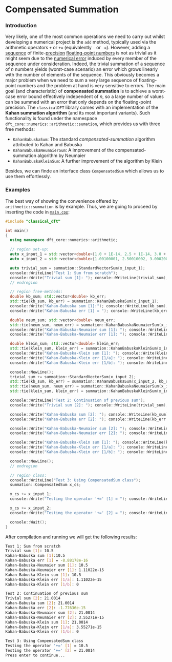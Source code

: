 # Compensated Summation

### Introduction

Very likely, one of the most common operations we need to carry out whilst developing a numerical project is the `add` method, typically used via the arithmetic operators `+` or `+=`  (equivalently `-` or `-=`). However, adding a [sequence](https://en.wikipedia.org/wiki/Sequence) of finite-[precision](https://en.wikipedia.org/wiki/Decimal_precision) [floating-point numbers](https://en.wikipedia.org/wiki/Floating-point_number) is not as trivial as it might seem due to the [numerical error](https://en.wikipedia.org/wiki/Numerical_error) induced by every member of the sequence under consideration. Indeed, the trivial summation of a sequence of *n* numbers yields (worst-case scenario) an error which grows linearly with the number of elements of the sequence. This obviously becomes a major problem when we need to sum a very large sequence of floating-point numbers and the problem at hand is very sensitive to errors. The main goal (and characteristic) of **compensated summation** is to achieve a worst-case error bound effectively independent of *n*, so a large number of values can be summed with an error that only depends on the floating-point precision. The `classicalDFT` library comes with an implementation of the **Kahan summation algorithm** (and its most important variants).  Such functionality is found under the namespace `dft_core::numerics::arithmetic::sumation`, which provides us with three free methods:

* `KahanBabuskaSum`: The standard *compensated-summation* algorithm attributed to Kahan and Babuska
* `KahanBabuskaNeumaierSum`: A improvement of the compensated-summation algorithm by Neumaier
* `KahanBabuskaKleinSum`: A further improvement of the algorithm by Klein

Besides, we can finde an interface class `CompensatedSum` which allows us to use them effortlessly.

### Examples

The best way of showing the convenience offered by `arithmetic::summation` is by example. Thus, we are going to proceed by inserting the code in [`main.cpp`](main.cpp):

```c++
#include "classical_dft"

int main()
{
  using namespace dft_core::numerics::arithmetic;

  // region set-up:
  auto x_input_1 = std::vector<double>{1.0 + 1E-14, 2.5 + 1E-14, 3.0 + 1E-14, 4.0 + 1E-14};
  auto x_input_2 = std::vector<double>{1.00100001, 2.50010002, 3.00020001, 4.00010003};

  auto trivial_sum = summation::StandardVectorSum(x_input_1);
  console::WriteLine("Test 1: Sum from scratch");
  console::Write("Trivial sum [1]: "); console::WriteLine(trivial_sum);
  // endregion

  // region free-methods:
  double kb_sum; std::vector<double> kb_err;
  std::tie(kb_sum, kb_err) = summation::KahanBabuskaSum(x_input_1);
  console::Write("Kahan-Babuska sum [1]:"); console::WriteLine(kb_sum);
  console::Write("Kahan-Babuska err [1] = "); console::WriteLine(kb_err.front());

  double neum_sum; std::vector<double> neum_err;
  std::tie(neum_sum, neum_err) = summation::KahanBabuskaNeumaierSum(x_input_1);
  console::Write("Kahan-Babuska-Neumaier sum [1]: "); console::WriteLine(neum_sum);
  console::Write("Kahan-Babuska-Neumaier err [1]: "); console::WriteLine(neum_err.front());

  double klein_sum; std::vector<double> klein_err;
  std::tie(klein_sum, klein_err) = summation::KahanBabuskaKleinSum(x_input_1);
  console::Write("Kahan-Babuska-Klein sum [1]: "); console::Write(klein_sum);
  console::Write("Kahan-Babuska-Klein err [1/a]: "); console::WriteLine(klein_err[0]);
  console::Write("Kahan-Babuska-Klein err [1/b]: "); console::WriteLine(klein_err[1]);

  console::NewLine();
  trivial_sum += summation::StandardVectorSum(x_input_2);
  std::tie(kb_sum, kb_err) = summation::KahanBabuskaSum(x_input_2, kb_sum, kb_err);
  std::tie(neum_sum, neum_err) = summation::KahanBabuskaNeumaierSum(x_input_2, neum_sum, neum_err);
  std::tie(klein_sum, klein_err) = summation::KahanBabuskaKleinSum(x_input_2, klein_sum, klein_err);

  console::WriteLine("Test 2: Continuation of previous sum");
  console::Write("Trivial sum [2]: "); console::WriteLine(trivial_sum);

  console::Write("Kahan-Babuska sum [2]: "); console::WriteLine(kb_sum);
  console::Write("Kahan-Babuska err [2]: "); console::WriteLine(kb_err.front());

  console::Write("Kahan-Babuska-Neumaier sum [2]: "); console::WriteLine(neum_sum);
  console::Write("Kahan-Babuska-Neumaier err [2]: "); console::WriteLine(neum_err.front());

  console::Write("Kahan-Babuska-Klein sum [1]: "); console::WriteLine(klein_sum);
  console::Write("Kahan-Babuska-Klein err [1/a]: "); console::WriteLine(klein_err[0]);
  console::Write("Kahan-Babuska-Klein err [1/b]: "); console::WriteLine(klein_err[1]);

  console::NewLine();
  // endregion

  // region class:
  console::WriteLine("Test 3: Using CompensatedSum class");
  summation::CompensatedSum x_cs;

  x_cs += x_input_1;
  console::Write("Testing the operator '+=' [1] = "); console::WriteLine(x_cs);

  x_cs += x_input_2;
  console::Write("Testing the operator '+=' [2] = "); console::WriteLine(x_cs);

  console::Wait();
}
```

After compilation and running we will get the following results:

```bash
Test 1: Sum from scratch
Trivial sum [1]: 10.5
Kahan-Babuska sum [1]:10.5
Kahan-Babuska err [1] = -8.88178e-16
Kahan-Babuska-Neumaier sum [1]: 10.5
Kahan-Babuska-Neumaier err [1]: 1.11022e-15
Kahan-Babuska-Klein sum [1]: 10.5
Kahan-Babuska-Klein err [1/a]: 1.11022e-15
Kahan-Babuska-Klein err [1/b]: 0

Test 2: Continuation of previous sum
Trivial sum [2]: 21.0014
Kahan-Babuska sum [2]: 21.0014
Kahan-Babuska err [2]: -1.77636e-15
Kahan-Babuska-Neumaier sum [2]: 21.0014
Kahan-Babuska-Neumaier err [2]: 3.55271e-15
Kahan-Babuska-Klein sum [1]: 21.0014
Kahan-Babuska-Klein err [1/a]: 3.55271e-15
Kahan-Babuska-Klein err [1/b]: 0

Test 3: Using CompensatedSum class
Testing the operator '+=' [1] = 10.5
Testing the operator '+=' [2] = 21.0014
Press enter to continue...
```

